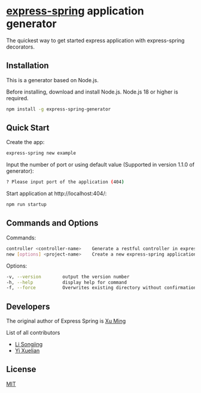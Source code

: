 # [express-spring](https://www.npmjs.com/package/express-spring) application generator

  The quickest way to get started express application with express-spring decorators.

## Installation 

  This is a generator based on Node.js.

  Before installing, download and install Node.js. Node.js 18 or higher is required.

  ```bash
  npm install -g express-spring-generator
  ```

## Quick Start

  Create the app:
  ```bash
  express-spring new example
  ```

  Input the number of port or using default value (Supported in version 1.1.0 of generator):
  ```bash
  ? Please input port of the application (404)
  ```

  Start application at http://localhost:404/:
  ```bash
  npm run startup
  ```

## Commands and Options
  Commands:
  ```bash
  controller <controller-name>    Generate a restful controller in express-spring application
  new [options] <project-name>    Create a new express-spring application
  ```
  Options:
  ```bash
  -v, --version        output the version number
  -h, --help           display help for command
  -f, --force          Overwrites existing directory without confirmation when creating new project
  ```

## Developers
  The original author of Express Spring is [Xu Ming](https://github.com/George19890716)

  List of all contributors
  * [Li Songjing](https://github.com/lisongjing)
  * [Yi Xuelian](https://github.com/June-elisa)

## License

  [MIT](LICENSE)
